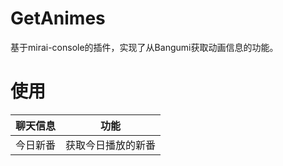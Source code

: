 # GetAnimes
基于mirai-console的插件，实现了从Bangumi获取动画信息的功能。

# 使用
| 聊天信息 | 功能              |
| ------- | ----------------- |
| 今日新番 | 获取今日播放的新番 |
